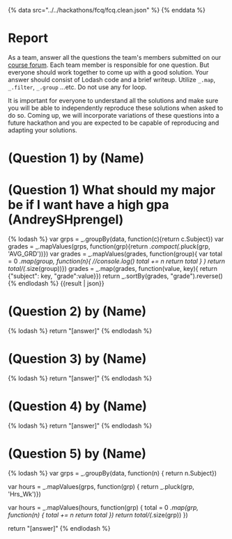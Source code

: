 {% data src="../../hackathons/fcq/fcq.clean.json" %}
{% enddata %}

# Report

As a team, answer all the questions the team's members submitted on our
[course forum](https://github.com/bigdatahci2015/forum/issues/14). Each
team member is responsible for one question. But everyone should work together
to come up with a good solution. Your answer should consist of Lodash code
and a brief writeup. Utilize `_.map`, `_.filter`, `_.group` ...etc. Do not
use any for loop.

It is important for everyone to understand all the solutions and make sure you
will be able to independently reproduce these solutions when asked to do so.
Coming up, we will incorporate variations of these questions into a future hackathon
 and you are expected to be capable of reproducing and adapting your solutions.

# (Question 1) by (Name)

# (Question 1) What should my major be if I want have a high gpa (AndreySHprengel)
{% lodash %}
var grps = _.groupBy(data, function(c){return c.Subject})
var grades = _.mapValues(grps, function(grp){return _.compact(_.pluck(grp, 'AVG_GRD'))})
var grades = _.mapValues(grades, function(group){
var total = 0
_.map(group, function(n){
//console.log()
total += n
return total
}
)
return total/(_.size(group))})
grades = _.map(grades, function(value, key){
return {"subject": key, "grade":value}})
return _.sortBy(grades, "grade").reverse()
{% endlodash %}
{{result | json}}


# (Question 2) by (Name)

{% lodash %}
return "[answer]"
{% endlodash %}


# (Question 3) by (Name)

{% lodash %}
return "[answer]"
{% endlodash %}

# (Question 4) by (Name)

{% lodash %}
return "[answer]"
{% endlodash %}

# (Question 5) by (Name)

{% lodash %}
var grps = _.groupBy(data, function(n) {
        return n.Subject})

var hours = _.mapValues(grps, function(grp) {
        return _.pluck(grp, 'Hrs_Wk')})

var hours = _.mapValues(hours, function(grp) {
        total = 0
        _.map(grp, function(n) {
        total += n
        return total })
        return total/(_.size(grp))
})

return "[answer]"
{% endlodash %}
